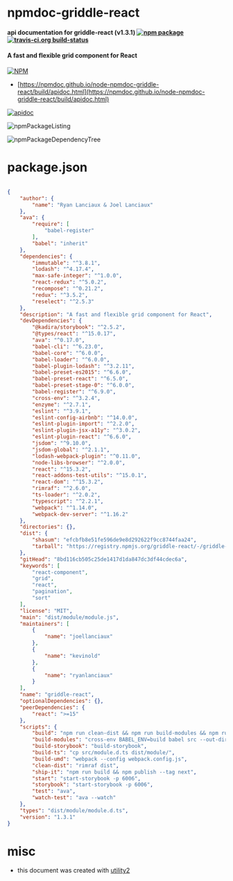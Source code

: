 # npmdoc-griddle-react

#### api documentation for  griddle-react (v1.3.1)  [![npm package](https://img.shields.io/npm/v/npmdoc-griddle-react.svg?style=flat-square)](https://www.npmjs.org/package/npmdoc-griddle-react) [![travis-ci.org build-status](https://api.travis-ci.org/npmdoc/node-npmdoc-griddle-react.svg)](https://travis-ci.org/npmdoc/node-npmdoc-griddle-react)

#### A fast and flexible grid component for React

[![NPM](https://nodei.co/npm/griddle-react.png?downloads=true&downloadRank=true&stars=true)](https://www.npmjs.com/package/griddle-react)

- [https://npmdoc.github.io/node-npmdoc-griddle-react/build/apidoc.html](https://npmdoc.github.io/node-npmdoc-griddle-react/build/apidoc.html)

[![apidoc](https://npmdoc.github.io/node-npmdoc-griddle-react/build/screenCapture.buildCi.browser.%252Ftmp%252Fbuild%252Fapidoc.html.png)](https://npmdoc.github.io/node-npmdoc-griddle-react/build/apidoc.html)

![npmPackageListing](https://npmdoc.github.io/node-npmdoc-griddle-react/build/screenCapture.npmPackageListing.svg)

![npmPackageDependencyTree](https://npmdoc.github.io/node-npmdoc-griddle-react/build/screenCapture.npmPackageDependencyTree.svg)



# package.json

```json

{
    "author": {
        "name": "Ryan Lanciaux & Joel Lanciaux"
    },
    "ava": {
        "require": [
            "babel-register"
        ],
        "babel": "inherit"
    },
    "dependencies": {
        "immutable": "^3.8.1",
        "lodash": "^4.17.4",
        "max-safe-integer": "^1.0.0",
        "react-redux": "^5.0.2",
        "recompose": "^0.21.2",
        "redux": "^3.5.2",
        "reselect": "^2.5.3"
    },
    "description": "A fast and flexible grid component for React",
    "devDependencies": {
        "@kadira/storybook": "^2.5.2",
        "@types/react": "^15.0.17",
        "ava": "^0.17.0",
        "babel-cli": "^6.23.0",
        "babel-core": "^6.0.0",
        "babel-loader": "^6.0.0",
        "babel-plugin-lodash": "^3.2.11",
        "babel-preset-es2015": "^6.6.0",
        "babel-preset-react": "^6.5.0",
        "babel-preset-stage-0": "^6.0.0",
        "babel-register": "^6.9.0",
        "cross-env": "^3.2.4",
        "enzyme": "^2.7.1",
        "eslint": "^3.9.1",
        "eslint-config-airbnb": "^14.0.0",
        "eslint-plugin-import": "^2.2.0",
        "eslint-plugin-jsx-a11y": "^3.0.2",
        "eslint-plugin-react": "^6.6.0",
        "jsdom": "^9.10.0",
        "jsdom-global": "^2.1.1",
        "lodash-webpack-plugin": "^0.11.0",
        "node-libs-browser": "^2.0.0",
        "react": "^15.3.2",
        "react-addons-test-utils": "^15.0.1",
        "react-dom": "^15.3.2",
        "rimraf": "^2.6.0",
        "ts-loader": "^2.0.2",
        "typescript": "^2.2.1",
        "webpack": "^1.14.0",
        "webpack-dev-server": "^1.16.2"
    },
    "directories": {},
    "dist": {
        "shasum": "efcbfb8e51fe596de9e8d292622f9cc8744faa24",
        "tarball": "https://registry.npmjs.org/griddle-react/-/griddle-react-1.3.1.tgz"
    },
    "gitHead": "8bd116cb505c25de1417d1da847dc3df44cdec6a",
    "keywords": [
        "react-component",
        "grid",
        "react",
        "pagination",
        "sort"
    ],
    "license": "MIT",
    "main": "dist/module/module.js",
    "maintainers": [
        {
            "name": "joellanciaux"
        },
        {
            "name": "kevinold"
        },
        {
            "name": "ryanlanciaux"
        }
    ],
    "name": "griddle-react",
    "optionalDependencies": {},
    "peerDependencies": {
        "react": ">=15"
    },
    "scripts": {
        "build": "npm run clean-dist && npm run build-modules && npm run build-umd && npm run build-ts",
        "build-modules": "cross-env BABEL_ENV=build babel src --out-dir dist/module ",
        "build-storybook": "build-storybook",
        "build-ts": "cp src/module.d.ts dist/module/",
        "build-umd": "webpack --config webpack.config.js",
        "clean-dist": "rimraf dist",
        "ship-it": "npm run build && npm publish --tag next",
        "start": "start-storybook -p 6006",
        "storybook": "start-storybook -p 6006",
        "test": "ava",
        "watch-test": "ava --watch"
    },
    "types": "dist/module/module.d.ts",
    "version": "1.3.1"
}
```



# misc
- this document was created with [utility2](https://github.com/kaizhu256/node-utility2)
